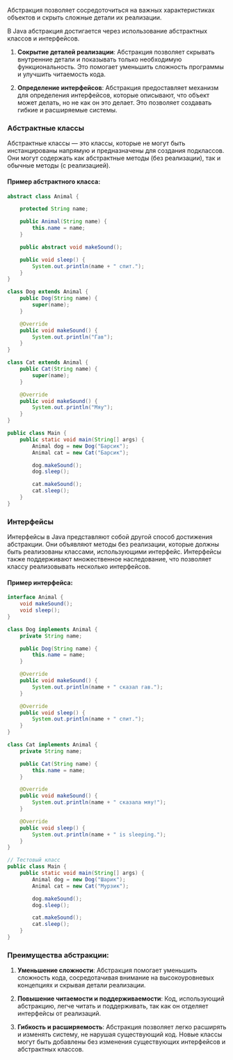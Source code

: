Абстракция позволяет сосредоточиться на важных характеристиках объектов и скрыть сложные детали их реализации.

В Java абстракция достигается через использование абстрактных классов и интерфейсов.

1. **Сокрытие деталей реализации**:
   Абстракция позволяет скрывать внутренние детали и показывать только необходимую функциональность. Это помогает уменьшить сложность программы и улучшить читаемость кода.

2. **Определение интерфейсов**:
   Абстракция предоставляет механизм для определения интерфейсов, которые описывают, что объект может делать, но не как он это делает. Это позволяет создавать гибкие и расширяемые системы.

### Абстрактные классы

Абстрактные классы — это классы, которые не могут быть инстанцированы напрямую и предназначены для создания подклассов. Они могут содержать как абстрактные методы (без реализации), так и обычные методы (с реализацией).

#### Пример абстрактного класса:

```java
abstract class Animal {

    protected String name;

    public Animal(String name) {
        this.name = name;
    }

    public abstract void makeSound();

    public void sleep() {
        System.out.println(name + " спит.");
    }
}

class Dog extends Animal {
    public Dog(String name) {
        super(name);
    }

    @Override
    public void makeSound() {
        System.out.println("Гав");
    }
}

class Cat extends Animal {
    public Cat(String name) {
        super(name);
    }

    @Override
    public void makeSound() {
        System.out.println("Мяу");
    }
}

public class Main {
    public static void main(String[] args) {
        Animal dog = new Dog("Барсик");
        Animal cat = new Cat("Барсик");

        dog.makeSound(); 
        dog.sleep();     

        cat.makeSound(); 
        cat.sleep();    
    }
}
```
### Интерфейсы

Интерфейсы в Java представляют собой другой способ достижения абстракции. Они объявляют методы без реализации, которые должны быть реализованы классами, использующими интерфейс. Интерфейсы также поддерживают множественное наследование, что позволяет классу реализовывать несколько интерфейсов.

#### Пример интерфейса:

```java
interface Animal {
    void makeSound();
    void sleep();
}

class Dog implements Animal {
    private String name;

    public Dog(String name) {
        this.name = name;
    }

    @Override
    public void makeSound() {
        System.out.println(name + " сказал гав.");
    }

    @Override
    public void sleep() {
        System.out.println(name + " спит.");
    }
}

class Cat implements Animal {
    private String name;

    public Cat(String name) {
        this.name = name;
    }

    @Override
    public void makeSound() {
        System.out.println(name + " сказала мяу!");
    }

    @Override
    public void sleep() {
        System.out.println(name + " is sleeping.");
    }
}

// Тестовый класс
public class Main {
    public static void main(String[] args) {
        Animal dog = new Dog("Шарик");
        Animal cat = new Cat("Мурзик");

        dog.makeSound();
        dog.sleep();

        cat.makeSound();
        cat.sleep();
    }
}
```

### Преимущества абстракции:

1. **Уменьшение сложности**:
   Абстракция помогает уменьшить сложность кода, сосредотачивая внимание на высокоуровневых концепциях и скрывая детали реализации.

2. **Повышение читаемости и поддерживаемости**:
   Код, использующий абстракцию, легче читать и поддерживать, так как он отделяет интерфейсы от реализаций.

3. **Гибкость и расширяемость**:
   Абстракция позволяет легко расширять и изменять систему, не нарушая существующий код. Новые классы могут быть добавлены без изменения существующих интерфейсов и абстрактных классов.
